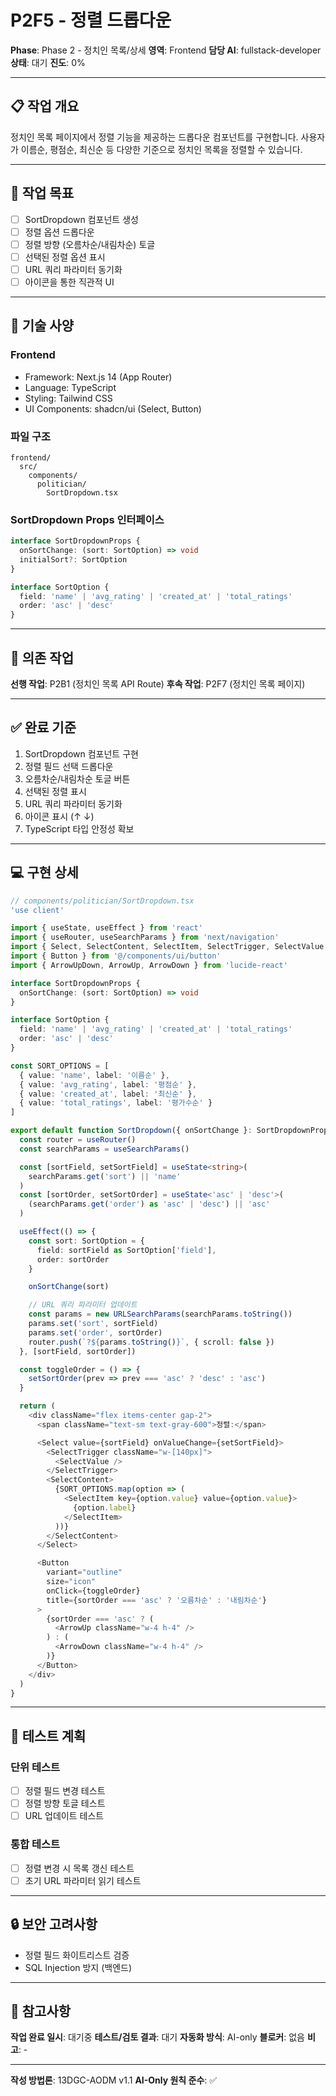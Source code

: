 # P2F5 - 정렬 드롭다운

**Phase**: Phase 2 - 정치인 목록/상세
**영역**: Frontend
**담당 AI**: fullstack-developer
**상태**: 대기
**진도**: 0%

---

## 📋 작업 개요

정치인 목록 페이지에서 정렬 기능을 제공하는 드롭다운 컴포넌트를 구현합니다. 사용자가 이름순, 평점순, 최신순 등 다양한 기준으로 정치인 목록을 정렬할 수 있습니다.

---

## 🎯 작업 목표

- [ ] SortDropdown 컴포넌트 생성
- [ ] 정렬 옵션 드롭다운
- [ ] 정렬 방향 (오름차순/내림차순) 토글
- [ ] 선택된 정렬 옵션 표시
- [ ] URL 쿼리 파라미터 동기화
- [ ] 아이콘을 통한 직관적 UI

---

## 📐 기술 사양

### Frontend
- Framework: Next.js 14 (App Router)
- Language: TypeScript
- Styling: Tailwind CSS
- UI Components: shadcn/ui (Select, Button)

### 파일 구조
```
frontend/
  src/
    components/
      politician/
        SortDropdown.tsx
```

### SortDropdown Props 인터페이스
```typescript
interface SortDropdownProps {
  onSortChange: (sort: SortOption) => void
  initialSort?: SortOption
}

interface SortOption {
  field: 'name' | 'avg_rating' | 'created_at' | 'total_ratings'
  order: 'asc' | 'desc'
}
```

---

## 🔗 의존 작업

**선행 작업**: P2B1 (정치인 목록 API Route)
**후속 작업**: P2F7 (정치인 목록 페이지)

---

## ✅ 완료 기준

1. SortDropdown 컴포넌트 구현
2. 정렬 필드 선택 드롭다운
3. 오름차순/내림차순 토글 버튼
4. 선택된 정렬 표시
5. URL 쿼리 파라미터 동기화
6. 아이콘 표시 (↑ ↓)
7. TypeScript 타입 안정성 확보

---

## 💻 구현 상세

```typescript
// components/politician/SortDropdown.tsx
'use client'

import { useState, useEffect } from 'react'
import { useRouter, useSearchParams } from 'next/navigation'
import { Select, SelectContent, SelectItem, SelectTrigger, SelectValue } from '@/components/ui/select'
import { Button } from '@/components/ui/button'
import { ArrowUpDown, ArrowUp, ArrowDown } from 'lucide-react'

interface SortDropdownProps {
  onSortChange: (sort: SortOption) => void
}

interface SortOption {
  field: 'name' | 'avg_rating' | 'created_at' | 'total_ratings'
  order: 'asc' | 'desc'
}

const SORT_OPTIONS = [
  { value: 'name', label: '이름순' },
  { value: 'avg_rating', label: '평점순' },
  { value: 'created_at', label: '최신순' },
  { value: 'total_ratings', label: '평가수순' }
]

export default function SortDropdown({ onSortChange }: SortDropdownProps) {
  const router = useRouter()
  const searchParams = useSearchParams()

  const [sortField, setSortField] = useState<string>(
    searchParams.get('sort') || 'name'
  )
  const [sortOrder, setSortOrder] = useState<'asc' | 'desc'>(
    (searchParams.get('order') as 'asc' | 'desc') || 'asc'
  )

  useEffect(() => {
    const sort: SortOption = {
      field: sortField as SortOption['field'],
      order: sortOrder
    }

    onSortChange(sort)

    // URL 쿼리 파라미터 업데이트
    const params = new URLSearchParams(searchParams.toString())
    params.set('sort', sortField)
    params.set('order', sortOrder)
    router.push(`?${params.toString()}`, { scroll: false })
  }, [sortField, sortOrder])

  const toggleOrder = () => {
    setSortOrder(prev => prev === 'asc' ? 'desc' : 'asc')
  }

  return (
    <div className="flex items-center gap-2">
      <span className="text-sm text-gray-600">정렬:</span>

      <Select value={sortField} onValueChange={setSortField}>
        <SelectTrigger className="w-[140px]">
          <SelectValue />
        </SelectTrigger>
        <SelectContent>
          {SORT_OPTIONS.map(option => (
            <SelectItem key={option.value} value={option.value}>
              {option.label}
            </SelectItem>
          ))}
        </SelectContent>
      </Select>

      <Button
        variant="outline"
        size="icon"
        onClick={toggleOrder}
        title={sortOrder === 'asc' ? '오름차순' : '내림차순'}
      >
        {sortOrder === 'asc' ? (
          <ArrowUp className="w-4 h-4" />
        ) : (
          <ArrowDown className="w-4 h-4" />
        )}
      </Button>
    </div>
  )
}
```

---

## 📝 테스트 계획

### 단위 테스트
- [ ] 정렬 필드 변경 테스트
- [ ] 정렬 방향 토글 테스트
- [ ] URL 업데이트 테스트

### 통합 테스트
- [ ] 정렬 변경 시 목록 갱신 테스트
- [ ] 초기 URL 파라미터 읽기 테스트

---

## 🔒 보안 고려사항

- 정렬 필드 화이트리스트 검증
- SQL Injection 방지 (백엔드)

---

## 📌 참고사항

**작업 완료 일시**: 대기중
**테스트/검토 결과**: 대기
**자동화 방식**: AI-only
**블로커**: 없음
**비고**: -

---

**작성 방법론**: 13DGC-AODM v1.1
**AI-Only 원칙 준수**: ✅
